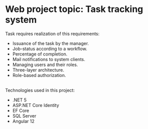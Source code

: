 # Web project topic: Task tracking system
Task requires realization of this requirements:
- Issuance of the task by the manager. 
- Job-status according to a workflow. 
- Percentage of completion.
- Mail notifications to system clients.
- Managing users and their roles.
- Three-layer architecture.
- Role-based authorization.

\
Technologies used in this project:
- .NET 5
- ASP.NET Core Identity
- EF Core
- SQL Server
- Angular 12
